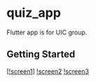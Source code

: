 # quiz_app

Flutter app is for UIC group.

## Getting Started
[[!screen1](https://raw.githubusercontent.com/abbos2101/quiz_app/master/assets/github/screen1.jpg)]
[!screen2](https://raw.githubusercontent.com/abbos2101/quiz_app/master/assets/github/screen2.jpg)
[!screen3](https://raw.githubusercontent.com/abbos2101/quiz_app/master/assets/github/screen3.jpg)
